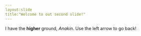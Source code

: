 ```yaml
---
layout:slide
title:"Welcome to out second slide!"
---
```

I have the **higher** ground, *Anakin*.
Use the left arrow to go back!
